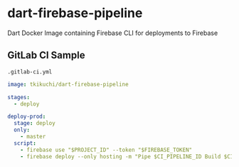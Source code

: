 # dart-firebase-pipeline
Dart Docker Image containing Firebase CLI for deployments to Firebase

## GitLab CI Sample

`.gitlab-ci.yml`

```yaml
image: tkikuchi/dart-firebase-pipeline

stages:
  - deploy

deploy-prod:
  stage: deploy
  only:
    - master
  script:
    - firebase use "$PROJECT_ID" --token "$FIREBASE_TOKEN"
    - firebase deploy --only hosting -m "Pipe $CI_PIPELINE_ID Build $CI_BUILD_ID" --token "$FIREBASE_TOKEN"
```

